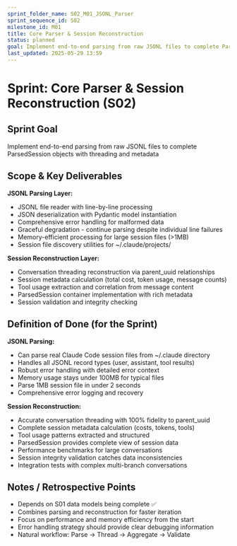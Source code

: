 ```yaml
---
sprint_folder_name: S02_M01_JSONL_Parser
sprint_sequence_id: S02
milestone_id: M01
title: Core Parser & Session Reconstruction
status: planned
goal: Implement end-to-end parsing from raw JSONL files to complete ParsedSession objects with threading and metadata
last_updated: 2025-05-29 13:59
---
```


# Sprint: Core Parser & Session Reconstruction (S02)

## Sprint Goal
Implement end-to-end parsing from raw JSONL files to complete ParsedSession objects with threading and metadata

## Scope & Key Deliverables
**JSONL Parsing Layer:**
- JSONL file reader with line-by-line processing
- JSON deserialization with Pydantic model instantiation
- Comprehensive error handling for malformed data
- Graceful degradation - continue parsing despite individual line failures
- Memory-efficient processing for large session files (>1MB)
- Session file discovery utilities for ~/.claude/projects/

**Session Reconstruction Layer:**
- Conversation threading reconstruction via parent_uuid relationships
- Session metadata calculation (total cost, token usage, message counts)
- Tool usage extraction and correlation from message content
- ParsedSession container implementation with rich metadata
- Session validation and integrity checking

## Definition of Done (for the Sprint)
**JSONL Parsing:**
- Can parse real Claude Code session files from ~/.claude directory
- Handles all JSONL record types (user, assistant, tool results)
- Robust error handling with detailed error context
- Memory usage stays under 100MB for typical files
- Parse 1MB session file in under 2 seconds
- Comprehensive error logging and recovery

**Session Reconstruction:**
- Accurate conversation threading with 100% fidelity to parent_uuid
- Complete session metadata calculation (costs, tokens, tools)
- Tool usage patterns extracted and structured
- ParsedSession provides complete view of session data
- Performance benchmarks for large conversations
- Session integrity validation catches data inconsistencies
- Integration tests with complex multi-branch conversations

## Notes / Retrospective Points
- Depends on S01 data models being complete ✅
- Combines parsing and reconstruction for faster iteration
- Focus on performance and memory efficiency from the start
- Error handling strategy should provide clear debugging information
- Natural workflow: Parse → Thread → Aggregate → Validate
